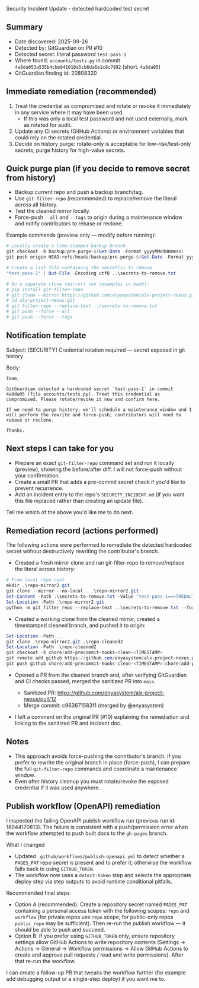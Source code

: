Security Incident Update - detected hardcoded test secret

Summary
-------
- Date discovered: 2025-09-26
- Detected by: GitGuardian on PR #10
- Detected secret: literal password `test-pass-1`
- Where found: `accounts/tests.py` in commit `4a8da053a535b4cbe941010a5cb6da6e1c8c7892` (short: `4a8da05`)
- GitGuardian finding id: 20808320

Immediate remediation (recommended)
----------------------------------
1) Treat the credential as compromised and rotate or revoke it immediately in any service where it may have been used.
   - If this was only a local test password and not used externally, mark as rotated for audit.
2) Update any CI secrets (GitHub Actions) or environment variables that could rely on the rotated credential.
3) Decide on history purge: rotate-only is acceptable for low-risk/test-only secrets; purge history for high-value secrets.

Quick purge plan (if you decide to remove secret from history)
-------------------------------------------------------------
- Backup current repo and push a backup branch/tag.
- Use `git-filter-repo` (recommended) to replace/remove the literal across all history.
- Test the cleaned mirror locally.
- Force-push `--all` and `--tags` to origin during a maintenance window and notify contributors to rebase or reclone.

Example commands (preview only — modify before running):

```powershell
# Locally create a time-stamped backup branch
git checkout -b backup/pre-purge-$(Get-Date -Format yyyyMMddHHmmss)
git push origin HEAD:refs/heads/backup/pre-purge-$(Get-Date -Format yyyyMMddHHmmss)

# Create a list file containing the secret(s) to remove
"test-pass-1" | Out-File -Encoding utf8 ..\secrets-to-remove.txt

# On a separate clone (mirror) run (examples in bash):
# pip install git-filter-repo
# git clone --mirror https://github.com/enyasystem/alx-project-nexus.git
# cd alx-project-nexus.git
# git filter-repo --replace-text ../secrets-to-remove.txt
# git push --force --all
# git push --force --tags
```

Notification template
---------------------
Subject: [SECURITY] Credential rotation required — secret exposed in git history

Body:

```
Team,

GitGuardian detected a hardcoded secret `test-pass-1` in commit 4a8da05 (file accounts/tests.py). Treat this credential as compromised. Please rotate/revoke it now and confirm here.

If we need to purge history, we'll schedule a maintenance window and I will perform the rewrite and force-push; contributors will need to rebase or reclone.

Thanks.
```

Next steps I can take for you
----------------------------
- Prepare an exact `git-filter-repo` command set and run it locally (preview), showing the before/after diff. I will not force-push without your confirmation.
- Create a small PR that adds a pre-commit secret check if you'd like to prevent recurrence.
- Add an incident entry to the repo's `SECURITY_INCIDENT.md` (if you want this file replaced rather than creating an update file).

Tell me which of the above you'd like me to do next.

Remediation record (actions performed)
-------------------------------------
The following actions were performed to remediate the detected hardcoded secret without destructively rewriting the contributor's branch.

- Created a fresh mirror clone and ran git-filter-repo to remove/replace the literal across history:

```powershell
# From local repo root
mkdir .\repo-mirror2.git
git clone --mirror --no-local . .\repo-mirror2.git
Set-Content -Path .\secrets-to-remove.txt -Value "test-pass-1==>[REDACTED]"
Set-Location -Path .\repo-mirror2.git
python -m git_filter_repo --replace-text ..\secrets-to-remove.txt --force
```

- Created a working clone from the cleaned mirror, created a timestamped cleaned branch, and pushed it to origin:

```powershell
Set-Location -Path ..
git clone .\repo-mirror2.git .\repo-cleaned2
Set-Location -Path .\repo-cleaned2
git checkout -b chore/add-precommit-hooks-clean-<TIMESTAMP>
git remote add github https://github.com/enyasystem/alx-project-nexus.git
git push github chore/add-precommit-hooks-clean-<TIMESTAMP>:chore/add-precommit-hooks-clean-<TIMESTAMP>
```

- Opened a PR from the cleaned branch and, after verifying GitGuardian and CI checks passed, merged the sanitized PR into `main`.

   - Sanitized PR: https://github.com/enyasystem/alx-project-nexus/pull/12
   - Merge commit: c963671583f1 (merged by @enyasystem)

- I left a comment on the original PR (#10) explaining the remediation and linking to the sanitized PR and incident doc.

Notes
-----
- This approach avoids force-pushing the contributor's branch. If you prefer to rewrite the original branch in place (force-push), I can prepare the full `git-filter-repo` commands and coordinate a maintenance window.
- Even after history cleanup you must rotate/revoke the exposed credential if it was used anywhere.

Publish workflow (OpenAPI) remediation
-------------------------------------
I inspected the failing OpenAPI publish workflow run (previous run id: 18044170813). The failure is consistent with a push/permission error when the workflow attempted to push built docs to the `gh-pages` branch.

What I changed
- Updated `.github/workflows/publish-openapi.yml` to detect whether a `PAGES_PAT` repo secret is present and to prefer it; otherwise the workflow falls back to using `GITHUB_TOKEN`.
- The workflow now uses a `detect-token` step and selects the appropriate deploy step via step outputs to avoid runtime conditional pitfalls.

Recommended final steps
- Option A (recommended): Create a repository secret named `PAGES_PAT` containing a personal access token with the following scopes: `repo` and `workflow` (for private repos use `repo` scope; for public-only repos `public_repo` may be sufficient). Then re-run the publish workflow — it should be able to push and succeed.
- Option B: If you prefer using `GITHUB_TOKEN` only, ensure repository settings allow GitHub Actions to write repository contents (Settings → Actions → General → Workflow permissions → Allow GitHub Actions to create and approve pull requests / read and write permissions). After that re-run the workflow.

I can create a follow-up PR that tweaks the workflow further (for example add debugging output or a single-step deploy) if you want me to. 
